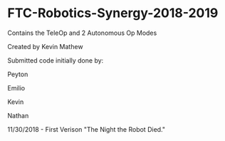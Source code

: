 # FTC-Robotics-Synergy-2018-2019

Contains the TeleOp and 2 Autonomous Op Modes

Created by Kevin Mathew

Submitted code initially done by:

Peyton

Emilio

Kevin

Nathan
 
11/30/2018 - First Verison "The Night the Robot Died."
